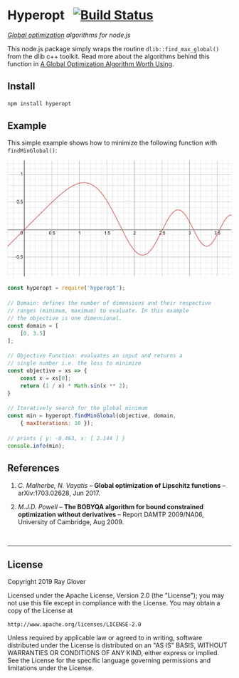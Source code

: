 # Hyperopt &nbsp; [![Build Status](https://travis-ci.org/rayglover-ibm/hyperopt.svg?branch=master)](https://travis-ci.org/rayglover-ibm/hyperopt)

_[Global optimization](https://en.wikipedia.org/wiki/Global_optimization) algorithms for node.js_


This node.js package simply wraps the routine `dlib::find_max_global()` from the dlib c++ toolkit. Read more about the algorithms behind this function in [A Global Optimization Algorithm Worth Using](http://blog.dlib.net/2017/12/a-global-optimization-algorithm-worth.html).

## Install

```bash
npm install hyperopt
```

## Example

This simple example shows how to minimize the following function with `findMinGlobal()`:


![objective function](./doc/objective.png)

```js
const hyperopt = require('hyperopt');

// Domain: defines the number of dimensions and their respective
// ranges (minimum, maximum) to evaluate. In this example
// the objective is one dimensional.
const domain = [
    [0, 3.5]
];

// Objective Function: evaluates an input and returns a
// single number i.e. the loss to minimize
const objective = xs => {
    const x = xs[0];
    return (1 / x) * Math.sin(x ** 2);
}

// Iteratively search for the global minimum
const min = hyperopt.findMinGlobal(objective, domain,
    { maxIterations: 10 });

// prints { y: -0.463, x: [ 2.144 ] }
console.info(min);
```

## References

1. _C. Malherbe, N. Vayatis_ – __Global optimization of Lipschitz functions__ – arXiv:1703.02628, Jun 2017.

2. _M.J.D. Powell_ – __The BOBYQA algorithm for bound constrained optimization without derivatives__ – Report DAMTP 2009/NA06, University of Cambridge, Aug 2009.

<br>

---

## License

Copyright 2019 Ray Glover

Licensed under the Apache License, Version 2.0 (the "License");
you may not use this file except in compliance with the License.
You may obtain a copy of the License at

    http://www.apache.org/licenses/LICENSE-2.0

Unless required by applicable law or agreed to in writing, software
distributed under the License is distributed on an "AS IS" BASIS,
WITHOUT WARRANTIES OR CONDITIONS OF ANY KIND, either express or implied.
See the License for the specific language governing permissions and
limitations under the License.
